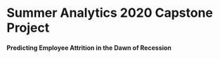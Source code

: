 # Summer Analytics 2020 Capstone Project
#### Predicting Employee Attrition in the Dawn of Recession

